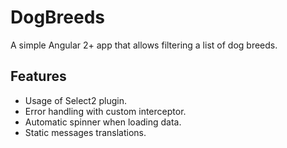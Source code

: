 # DogBreeds

A simple Angular 2+ app that allows filtering a list of dog breeds.

## Features

* Usage of Select2 plugin.
* Error handling with custom interceptor.
* Automatic spinner when loading data.
* Static messages translations.
